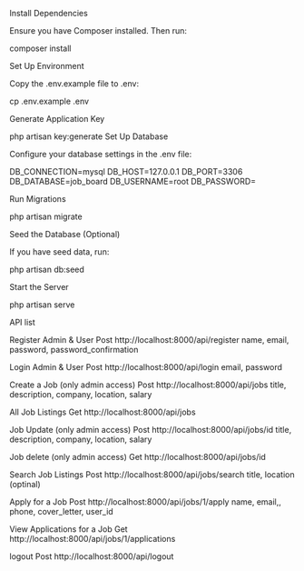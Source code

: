 Install Dependencies

Ensure you have Composer installed. Then run:

composer install

Set Up Environment

Copy the .env.example file to .env:

cp .env.example .env

Generate Application Key

php artisan key:generate
Set Up Database

Configure your database settings in the .env file:

DB_CONNECTION=mysql
DB_HOST=127.0.0.1
DB_PORT=3306
DB_DATABASE=job_board
DB_USERNAME=root
DB_PASSWORD=

Run Migrations

php artisan migrate

Seed the Database (Optional)

If you have seed data, run:

php artisan db:seed

Start the Server

php artisan serve

API list

Register Admin & User
Post http://localhost:8000/api/register
name, email, password, password_confirmation

Login Admin & User
Post http://localhost:8000/api/login
email, password

Create a Job (only admin access)
Post http://localhost:8000/api/jobs
title, description, company, location, salary


All Job Listings
Get http://localhost:8000/api/jobs

Job Update (only admin access)
Post http://localhost:8000/api/jobs/id
title, description, company, location, salary

Job delete (only admin access)
Get http://localhost:8000/api/jobs/id

Search Job Listings
Post http://localhost:8000/api/jobs/search
title, location (optinal)

Apply for a Job
Post http://localhost:8000/api/jobs/1/apply
name, email,, phone, cover_letter, user_id

View Applications for a Job
Get http://localhost:8000/api/jobs/1/applications

logout
Post http://localhost:8000/api/logout
